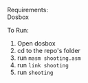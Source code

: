 Requirements:<br>
  Dosbox<br>

To Run:<br>
1. Open dosbox<br>
2. cd to the repo's folder<br>
3. run `masm shooting.asm`<br>
4. run `link shooting`<br>
5. run `shooting`<br>

